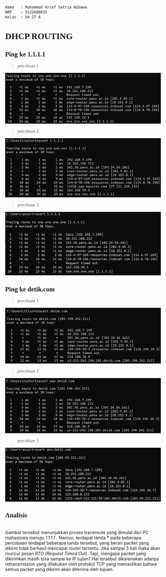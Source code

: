 ```Copy Code
Nama   : Muhammad Arief Satria Wibawa
NRP    : 3122600015
Kelas  : D4 IT A
```

**<h1 style="font-family:bahnschrift;">DHCP ROUTING</h1>**

**<h2 style="font-family:bahnschrift;">Ping ke 1.1.1.1</h2>**

><div class ="isi" style="font-family:bahnschrift;">percobaan 1<br>
<img src="assets/1.1.1.1_1.png"><br>

><div class ="isi" style="font-family:bahnschrift;">percobaan 2<br>
<img src="assets/1.1.1.1_2.png"><br>

><div class ="isi" style="font-family:bahnschrift;">percobaan 3<br>
<img src="assets/1.1.1.1_3.jpg"><br>



**<h2 style="font-family:bahnschrift;">Ping ke detik.com</h2>**

><div class ="isi" style="font-family:bahnschrift;">percobaan 1<br>
<img src="assets/detik_1.png"><br>

><div class ="isi" style="font-family:bahnschrift;">percobaan 2<br>
<img src="assets/detik_2.png"><br>

><div class ="isi" style="font-family:bahnschrift;">percobaan 3<br>
<img src="assets/detik_3.jpg"><br>

**<h2 style="font-family:bahnschrift;">Analisis</h2>** <br>
    Gambar tersebut menunjukkan proses traceroute yang dimulai dari PC mahasiswa menuju <i>1.1.1.1</i> . Namun, terdapat tanda <strong>*</strong> pada beberapa percobaan terdapat beberapa tanda tersebut, yang berari packet yang dikirm tidak berhasil mencapai router tertentu. Jika sampai 3 kali maka akan muncul pesan <i>RTO (Request Timed Out)</i>. Tapi, mengapa packet yang dikirimkan masih bisa sampai ke IP tujian? Hal tersebut dikarenakan adanya retransmission yang dilakukan oleh protokol TCP yang memastikan bahwa semua packet yang dikirim akan diterima oleh tujuan.